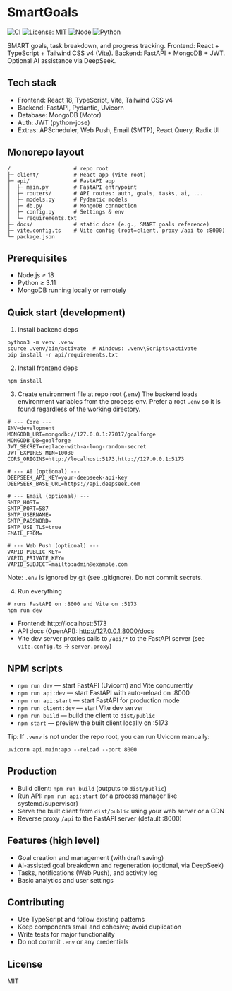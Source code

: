 # SmartGoals
 
[![CI](https://github.com/dawei41468/smartgoals/actions/workflows/ci.yml/badge.svg)](https://github.com/dawei41468/smartgoals/actions/workflows/ci.yml)
[![License: MIT](https://img.shields.io/badge/License-MIT-yellow.svg)](LICENSE)
![Node](https://img.shields.io/badge/node-%3E%3D18-brightgreen)
![Python](https://img.shields.io/badge/python-%3E%3D3.11-blue)

SMART goals, task breakdown, and progress tracking. Frontend: React + TypeScript + Tailwind CSS v4 (Vite). Backend: FastAPI + MongoDB + JWT. Optional AI assistance via DeepSeek.

## Tech stack
- Frontend: React 18, TypeScript, Vite, Tailwind CSS v4
- Backend: FastAPI, Pydantic, Uvicorn
- Database: MongoDB (Motor)
- Auth: JWT (python-jose)
- Extras: APScheduler, Web Push, Email (SMTP), React Query, Radix UI

## Monorepo layout
```
/                    # repo root
├─ client/           # React app (Vite root)
├─ api/              # FastAPI app
│  ├─ main.py        # FastAPI entrypoint
│  ├─ routers/       # API routes: auth, goals, tasks, ai, ...
│  ├─ models.py      # Pydantic models
│  ├─ db.py          # MongoDB connection
│  ├─ config.py      # Settings & env
│  └─ requirements.txt
├─ docs/             # static docs (e.g., SMART goals reference)
├─ vite.config.ts    # Vite config (root=client, proxy /api to :8000)
└─ package.json
```

## Prerequisites
- Node.js ≥ 18
- Python ≥ 3.11
- MongoDB running locally or remotely

## Quick start (development)
1) Install backend deps
```
python3 -m venv .venv
source .venv/bin/activate  # Windows: .venv\Scripts\activate
pip install -r api/requirements.txt
```

2) Install frontend deps
```
npm install
```

3) Create environment file at repo root (.env)
The backend loads environment variables from the process env. Prefer a root `.env` so it is found regardless of the working directory.
```
# --- Core ---
ENV=development
MONGODB_URI=mongodb://127.0.0.1:27017/goalforge
MONGODB_DB=goalforge
JWT_SECRET=replace-with-a-long-random-secret
JWT_EXPIRES_MIN=10080
CORS_ORIGINS=http://localhost:5173,http://127.0.0.1:5173

# --- AI (optional) ---
DEEPSEEK_API_KEY=your-deepseek-api-key
DEEPSEEK_BASE_URL=https://api.deepseek.com

# --- Email (optional) ---
SMTP_HOST=
SMTP_PORT=587
SMTP_USERNAME=
SMTP_PASSWORD=
SMTP_USE_TLS=true
EMAIL_FROM=

# --- Web Push (optional) ---
VAPID_PUBLIC_KEY=
VAPID_PRIVATE_KEY=
VAPID_SUBJECT=mailto:admin@example.com
```
Note: `.env` is ignored by git (see .gitignore). Do not commit secrets.

4) Run everything
```
# runs FastAPI on :8000 and Vite on :5173
npm run dev
```
- Frontend: http://localhost:5173
- API docs (OpenAPI): http://127.0.0.1:8000/docs
- Vite dev server proxies calls to `/api/*` to the FastAPI server (see `vite.config.ts` -> `server.proxy`)

## NPM scripts
- `npm run dev` — start FastAPI (Uvicorn) and Vite concurrently
- `npm run api:dev` — start FastAPI with auto-reload on :8000
- `npm run api:start` — start FastAPI for production mode
- `npm run client:dev` — start Vite dev server
- `npm run build` — build the client to `dist/public`
- `npm start` — preview the built client locally on :5173

Tip: If `.venv` is not under the repo root, you can run Uvicorn manually:
```
uvicorn api.main:app --reload --port 8000
```

## Production
- Build client: `npm run build` (outputs to `dist/public`)
- Run API: `npm run api:start` (or a process manager like systemd/supervisor)
- Serve the built client from `dist/public` using your web server or a CDN
- Reverse proxy `/api` to the FastAPI server (default :8000)

## Features (high level)
- Goal creation and management (with draft saving)
- AI-assisted goal breakdown and regeneration (optional, via DeepSeek)
- Tasks, notifications (Web Push), and activity log
- Basic analytics and user settings

## Contributing
- Use TypeScript and follow existing patterns
- Keep components small and cohesive; avoid duplication
- Write tests for major functionality
- Do not commit `.env` or any credentials

## License
MIT
